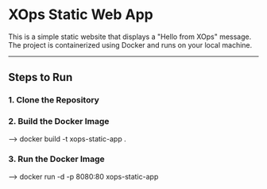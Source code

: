 # XOps Static Web App

This is a simple static website that displays a "Hello from XOps" message. The project is containerized using Docker and runs on your local machine.

---

## Steps to Run

### 1. Clone the Repository

### 2. Build the Docker Image

 --> docker build -t xops-static-app .

### 3. Run the Docker Image

 --> docker run -d -p 8080:80 xops-static-app